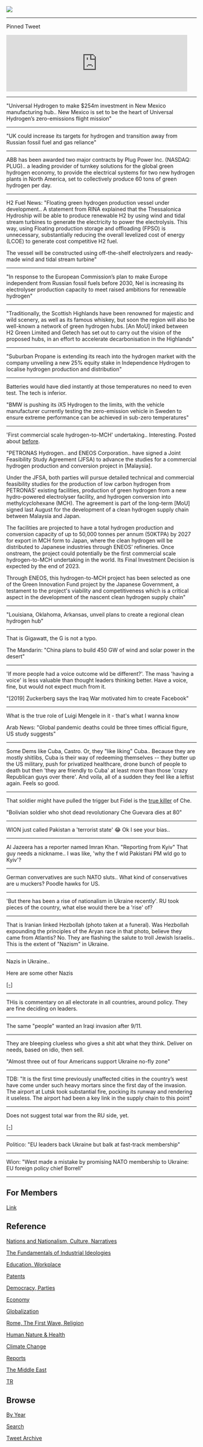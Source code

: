 <img src="https://drive.google.com/uc?export=view&id=1B2wf9R7AMH1d7Vw6e2mucLbIQ5NSjir7"/>

---

Pinned Tweet

<iframe width="95%" src="https://www.youtube.com/embed/2dgzKW8EKMc" title="YouTube video player" frameborder="0" allow="accelerometer; autoplay; clipboard-write; encrypted-media; gyroscope; picture-in-picture" allowfullscreen></iframe>

---

"Universal Hydrogen to make $254m investment in New Mexico
manufacturing hub.. New Mexico is set to be the heart of Universal
Hydrogen’s zero-emissions flight mission"

---

"UK could increase its targets for hydrogen and transition away from
Russian fossil fuel and gas reliance"

---

ABB has been awarded two major contracts by Plug Power Inc. (NASDAQ:
PLUG).. a leading provider of turnkey solutions for the global green
hydrogen economy, to provide the electrical systems for two new
hydrogen plants in North America, set to collectively produce 60 tons
of green hydrogen per day. 

---

H2 Fuel News: "Floating green hydrogen production vessel under
development.. A statement from RINA explained that the Thessalonica
Hydroship will be able to produce renewable H2 by using wind and tidal
stream turbines to generate the electricity to power the
electrolysis. This way, using Floating production storage and
offloading (FPSO) is unnecessary, substantially reducing the overall
levelized cost of energy (LCOE) to generate cost competitive H2 fuel.

The vessel will be constructed using off-the-shelf electrolyzers and
ready-made wind and tidal stream turbine"

---

"In response to the European Commission’s plan to make Europe
independent from Russian fossil fuels before 2030, Nel is increasing
its electrolyser production capacity to meet raised ambitions for
renewable hydrogen"

---

"Traditionally, the Scottish Highlands have been renowned for majestic
and wild scenery, as well as its famous whiskey, but soon the region
will also be well-known a network of green hydrogen hubs. [An MoU]
inked between H2 Green Limited and Getech has set out to carry out the
vision of the proposed hubs, in an effort to accelerate
decarbonisation in the Highlands"

---

"Suburban Propane is extending its reach into the hydrogen market with
the company unveiling a new 25% equity stake in Independence Hydrogen
to localise hydrogen production and distribution"

---

Batteries would have died instantly at those temperatures no need
to even test. The tech is inferior.

"BMW is pushing its iX5 Hydrogen to the limits, with the vehicle
manufacturer currently testing the zero-emission vehicle in Sweden to
ensure extreme performance can be achieved in sub-zero temperatures"

---

'First commercial scale hydrogen-to-MCH' undertaking.. Interesting.
Posted about [before](2020/10/methyl-cyclohexane-h2.md).

"PETRONAS Hydrogen.. and ENEOS Corporation.. have signed a Joint
Feasibility Study Agreement (JFSA) to advance the studies for a
commercial hydrogen production and conversion project in [Malaysia].

Under the JFSA, both parties will pursue detailed technical and
commercial feasibility studies for the production of low carbon
hydrogen from PETRONAS’ existing facilities, production of green
hydrogen from a new hydro-powered electrolyser facility, and hydrogen
conversion into methylcyclohexane (MCH). The agreement is part of the
long-term [MoU] signed last August for the development of a clean
hydrogen supply chain between Malaysia and Japan.

The facilities are projected to have a total hydrogen production and
conversion capacity of up to 50,000 tonnes per annum (50KTPA) by 2027
for export in MCH form to Japan, where the clean hydrogen will be
distributed to Japanese industries through ENEOS’ refineries. Once
onstream, the project could potentially be the first commercial scale
hydrogen-to-MCH undertaking in the world. Its Final Investment
Decision is expected by the end of 2023.

Through ENEOS, this hydrogen-to-MCH project has been selected as one
of the Green Innovation Fund project by the Japanese Government, a
testament to the project's viability and competitiveness which is a
critical aspect in the development of the nascent clean hydrogen
supply chain"

---

"Louisiana, Oklahoma, Arkansas, unveil plans to create a regional clean
hydrogen hub"

---

That is Gigawatt, the G is not a typo.

The Mandarin: "China plans to build 450 GW of wind and solar power in the desert"

---

'If more people had a voice outcome wld be different?'. The mass
'having a voice' is less valuable than thought leaders thinking
better. Have a voice, fine, but would not expect much from it.

"[2019] Zuckerberg says the Iraq War motivated him to create Facebook"

---

What is the true role of Luigi Mengele in it - that's what I wanna know

Arab News: "Global pandemic deaths could be three times official
figure, US study suggests"

---

Some Dems like Cuba, Castro. Or, they "like liking" Cuba.. Because
they are mostly shitlibs, Cuba is their way of redeeming themselves --
they butter up the US military, push for privatized healthcare, drone
bunch of people to death but then 'they are friendly to Cuba' at least
more than those 'crazy Republican guys over there'. And voila, all of
a sudden they feel like a leftist again. Feels so good. 

---

That soldier might have pulled the trigger but Fidel is the
[true killer](2015/04/dictators-handbook-mesquita.md#fidelche)
of Che.

"Bolivian soldier who shot dead revolutionary Che Guevara dies at 80"

---

WION just called Pakistan a 'terrorist state' 😂 Ok I see your bias..

---

Al Jazeera has a reporter named Imran Khan. "Reporting from Kyiv" That
guy needs a nickname.. I was like, 'why the f wld Pakistani PM wld go
to Kyiv'?

---

German convervatives are such NATO sluts.. What kind of conservatives
are u muckers? Poodle hawks for US. 

---

'But there has been a rise of nationalism in Ukraine recently'.  RU
took pieces of the country, what else would there be a 'rise' of?

---

That is Iranian linked Hezbollah (photo taken at a funeral). Was
Hezbollah expounding the principles of the Aryan race in that photo,
believe they came from Atlantis?  No. They are flashing the salute to
troll Jewish Israelis.. This is the extent of "Nazism" in Ukraine.

---

Nazis in Ukraine..

Here are some other Nazis

[[-]](https://pbs.twimg.com/media/FNjIZsDVIA8Mhta?format=jpg&name=small)

---

THis is commentary on all electorate in all countries, around policy.
They are fine deciding on leaders. 

---

The same "people" wanted an Iraqi invasion after 9/11.

---

They are bleeping clueless who gives a shit abt what they think.
Deliver on needs, based on idio, then sell.

"Almost three out of four Americans support Ukraine no-fly zone"

---

TDB: "It is the first time previously unaffected cities in the
country’s west have come under such heavy mortars since the first day
of the invasion. The airport at Lutsk took substantial fire, pocking
its runway and rendering it useless. The airport had been a key link
in the supply chain to this point"

---

Does not suggest total war from the RU side, yet.

[[-]](https://www.understandingwar.org/backgrounder/russian-offensive-campaign-assessment-march-10)

---

Politico: "EU leaders back Ukraine but balk at fast-track membership"

---

Wion: "West made a mistake by promising NATO membership to Ukraine: EU
foreign policy chief Borrell"

---

## For Members

[Link](https://thirdwave-members.herokuapp.com)

## Reference

[Nations and Nationalism, Culture, Narratives](/2013/02/nations-and-nationalism.md)

[The Fundamentals of Industrial Ideologies](/2011/04/fundamentals-of-industrial-ideologies.md)

[Education, Workplace](2017/09/education-workplace.md)

[Patents](/2018/09/patents.md)

[Democracy, Parties](/2016/11/democracy.md)

[Economy](/2018/05/economy.md)

[Globalization](/2018/09/globalization.md)

[Rome, The First Wave, Religion](/2017/12/rome.md)

[Human Nature & Health](/2020/07/human-nature.md)

[Climate Change](/2018/12/climate.md)

[Reports](/2019/05/reports.md)

[The Middle East](/2019/07/middleeast.md)

[TR](../tr)

## Browse

[By Year](years.md)

[Search](search.html)

[Tweet Archive](/tweets/README.md)


